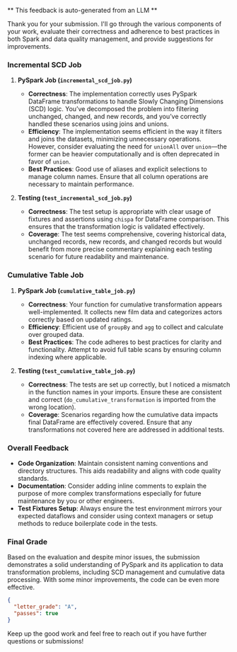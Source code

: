 ** This feedback is auto-generated from an LLM **



Thank you for your submission. I'll go through the various components of your work, evaluate their correctness and adherence to best practices in both Spark and data quality management, and provide suggestions for improvements.

### **Incremental SCD Job**
1. **PySpark Job (`incremental_scd_job.py`)**
    - **Correctness**: The implementation correctly uses PySpark DataFrame transformations to handle Slowly Changing Dimensions (SCD) logic. You’ve decomposed the problem into filtering unchanged, changed, and new records, and you’ve correctly handled these scenarios using joins and unions.
    - **Efficiency**: The implementation seems efficient in the way it filters and joins the datasets, minimizing unnecessary operations. However, consider evaluating the need for `unionAll` over `union`—the former can be heavier computationally and is often deprecated in favor of `union`.
    - **Best Practices**: Good use of aliases and explicit selections to manage column names. Ensure that all column operations are necessary to maintain performance.

2. **Testing (`test_incremental_scd_job.py`)**
    - **Correctness**: The test setup is appropriate with clear usage of fixtures and assertions using `chispa` for DataFrame comparison. This ensures that the transformation logic is validated effectively.
    - **Coverage**: The test seems comprehensive, covering historical data, unchanged records, new records, and changed records but would benefit from more precise commentary explaining each testing scenario for future readability and maintenance.

### **Cumulative Table Job**
1. **PySpark Job (`cumulative_table_job.py`)**
    - **Correctness**: Your function for cumulative transformation appears well-implemented. It collects new film data and categorizes actors correctly based on updated ratings.
    - **Efficiency**: Efficient use of `groupBy` and `agg` to collect and calculate over grouped data.
    - **Best Practices**: The code adheres to best practices for clarity and functionality. Attempt to avoid full table scans by ensuring column indexing where applicable.

2. **Testing (`test_cumulative_table_job.py`)**
    - **Correctness**: The tests are set up correctly, but I noticed a mismatch in the function names in your imports. Ensure these are consistent and correct (`do_cumulative_transformation` is imported from the wrong location).
    - **Coverage**: Scenarios regarding how the cumulative data impacts final DataFrame are effectively covered. Ensure that any transformations not covered here are addressed in additional tests.

### **Overall Feedback**
- **Code Organization**: Maintain consistent naming conventions and directory structures. This aids readability and aligns with code quality standards.
- **Documentation**: Consider adding inline comments to explain the purpose of more complex transformations especially for future maintenance by you or other engineers.
- **Test Fixtures Setup**: Always ensure the test environment mirrors your expected dataflows and consider using context managers or setup methods to reduce boilerplate code in the tests.

### **Final Grade**

Based on the evaluation and despite minor issues, the submission demonstrates a solid understanding of PySpark and its application to data transformation problems, including SCD management and cumulative data processing. With some minor improvements, the code can be even more effective.

```json
{
  "letter_grade": "A",
  "passes": true
}
```

Keep up the good work and feel free to reach out if you have further questions or submissions!